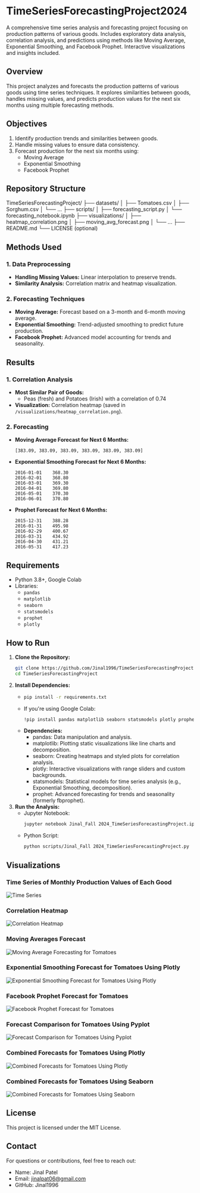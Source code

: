 # TimeSeriesForecastingProject2024
A comprehensive time series analysis and forecasting project focusing on production patterns of various goods. Includes exploratory data analysis, correlation analysis, and predictions using methods like Moving Average, Exponential Smoothing, and Facebook Prophet. Interactive visualizations and insights included.

## Overview
This project analyzes and forecasts the production patterns of various goods using time series techniques. It explores similarities between goods, handles missing values, and predicts production values for the next six months using multiple forecasting methods.

## Objectives
1. Identify production trends and similarities between goods.
2. Handle missing values to ensure data consistency.
3. Forecast production for the next six months using:
   - Moving Average
   - Exponential Smoothing
   - Facebook Prophet

## Repository Structure
TimeSeriesForecastingProject/
├── datasets/
│   ├── Tomatoes.csv
│   ├── Sorghum.csv
│   └── ...
├── scripts/
│   ├── forecasting_script.py
│   └── forecasting_notebook.ipynb
├── visualizations/
│   ├── heatmap_correlation.png
│   ├── moving_avg_forecast.png
│   └── ...
├── README.md
└── LICENSE (optional)

## Methods Used
### 1. Data Preprocessing
- **Handling Missing Values:** Linear interpolation to preserve trends.
- **Similarity Analysis:** Correlation matrix and heatmap visualization.

### 2. Forecasting Techniques
- **Moving Average:** Forecast based on a 3-month and 6-month moving average.
- **Exponential Smoothing:** Trend-adjusted smoothing to predict future production.
- **Facebook Prophet:** Advanced model accounting for trends and seasonality.

## Results
### 1. Correlation Analysis
- **Most Similar Pair of Goods:**
  - Peas (fresh) and Potatoes (Irish) with a correlation of 0.74
- **Visualization:** Correlation heatmap (saved in `/visualizations/heatmap_correlation.png`).

### 2. Forecasting
- **Moving Average Forecast for Next 6 Months:**
  ```plaintext
  [383.09, 383.09, 383.09, 383.09, 383.09, 383.09]
- **Exponential Smoothing Forecast for Next 6 Months:**
   ```plaintext
  2016-01-01    368.30
  2016-02-01    368.80
  2016-03-01    369.30
  2016-04-01    369.80
  2016-05-01    370.30
  2016-06-01    370.80
- **Prophet Forecast for Next 6 Months:**
  ```plaintext
  2015-12-31    388.28
  2016-01-31    495.98
  2016-02-29    400.67
  2016-03-31    434.92
  2016-04-30    431.21
  2016-05-31    417.23
## Requirements
- Python 3.8+, Google Colab
- Libraries:
  - `pandas`
  - `matplotlib`
  - `seaborn`
  - `statsmodels`
  - `prophet`
  - `plotly`
    
## How to Run
1. **Clone the Repository:**
   ```bash
   git clone https://github.com/Jinal1996/TimeSeriesForecastingProject.git
   cd TimeSeriesForecastingProject
2. **Install Dependencies:**
     - ```bash
       pip install -r requirements.txt
     - If you're using Google Colab:
       ```bash
       !pip install pandas matplotlib seaborn statsmodels plotly prophet
    -  **Dependencies:**
        * pandas: Data manipulation and analysis.
        * matplotlib: Plotting static visualizations like line charts and decomposition.
        * seaborn:	Creating heatmaps and styled plots for correlation analysis.
        * plotly: Interactive visualizations with range sliders and custom backgrounds.
        * statsmodels:	Statistical models for time series analysis (e.g., Exponential Smoothing, decomposition).
        * prophet:	Advanced forecasting for trends and seasonality (formerly fbprophet).
3. **Run the Analysis:**
   * Jupyter Notebook:
     ```bash
     jupyter notebook Jinal_Fall 2024_TimeSeriesForecastingProject.ipynb
   * Python Script:
     ```bash
     python scripts/Jinal_Fall 2024_TimeSeriesForecastingProject.py

## Visualizations
### Time Series of Monthly Production Values of Each Good
![Time Series](/Overlay_of_Time_Series_for_All_Goods.png)

### Correlation Heatmap
![Correlation Heatmap](visualizations/Correlation_Heatmap.png)

### Moving Averages Forecast
![Moving Average Forecasting for Tomatoes](visualizations/Moving_Average_Forecasting_for_Tomatoes.png)

### Exponential Smoothing Forecast for Tomatoes Using Plotly
![Exponential Smoothing Forecast for Tomatoes Using Plotly](visualizations/Exponential_Smoothing_Forecast_for_Tomatoes_Using_Plotly.png)

### Facebook Prophet Forecast for Tomatoes
![Facebook Prophet Forecast for Tomatoes](visualizations/Facebook_Prophet_Forecast_for_Tomatoes.png)

### Forecast Comparison for Tomatoes Using Pyplot
![Forecast Comparison for Tomatoes Using Pyplot](visualizations/Forecast_Comparison_for_Tomatoes_Using_Pyplot.png)

### Combined Forecasts for Tomatoes Using Plotly
![Combined Forecasts for Tomatoes Using Plotly](visualizations/Combined_Forecasts_for_Tomatoes_Using_Plotly.png)

### Combined Forecasts for Tomatoes Using Seaborn
![Combined Forecasts for Tomatoes Using Seaborn](visualizations/Combined_Forecasts_for_Tomatoes_Using_Seaborn.png)
## License
This project is licensed under the MIT License.

## Contact
For questions or contributions, feel free to reach out:
* Name: Jinal Patel
* Email: jinalpat06@gmail.com
* GitHub: Jinal1996
